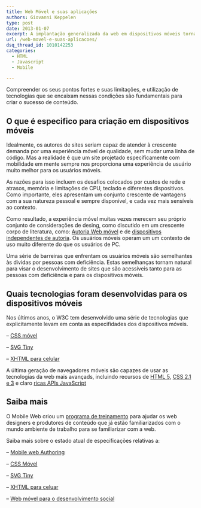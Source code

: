 ```yaml
---
title: Web Móvel e suas aplicações
authors: Giovanni Keppelen
type: post
date: 2013-01-07
excerpt: A implantação generalizada da web em dispositivos móveis torna um alvo de escolha para criadores de conteúdo.
url: /web-movel-e-suas-aplicacoes/
dsq_thread_id: 1010142253
categories:
  - HTML
  - Javascript
  - Mobile

---
```

Compreender os seus pontos fortes e suas limitações, e utilização de tecnologias que se encaixam nessas condições são fundamentais para criar o sucesso de conteúdo.

## O que é especifico para criação em dispositivos móveis

Idealmente, os autores de sites seriam capaz de atender à crescente demanda por uma experiência móvel de qualidade, sem mudar uma linha de código. Mas a realidade é que um site projetado especificamente com mobilidade em mente sempre nos proporciona uma experiência de usuário muito melhor para os usuários móveis.

As razões para isso incluem os desafios colocados por custos de rede e atrasos, memória e limitações de CPU, teclado e diferentes dispositivos. Como importante, eles apresentam um conjunto crescente de vantagens com a sua natureza pessoal e sempre disponível, e cada vez mais sensíveis ao contexto.

Como resultado, a experiência móvel muitas vezes merecem seu próprio conjunto de considerações de desing, como discutido em um crescente corpo de literatura, como: [Autoria Web móvel][1] e de [dispositivos independentes de autoria][2]. Os usuários móveis operam um um contexto de uso muito diferente do que os usuários de PC.

Uma série de barreiras que enfrentam os usuários móveis são semelhantes às dividas por pessoas com deficiência. Estas semelhanças tornam natural para visar o desenvolvimento de sites que são acessíveis tanto para as pessoas com deficiência e para os dispositivos móveis.

## Quais tecnologias foram desenvolvidas para os dispositivos móveis

Nos últimos anos, o W3C tem desenvolvido uma série de tecnologias que explicitamente levam em conta as especifidades dos dispositivos móveis.

&#8211; [CSS móvel][3]
  
&#8211; [SVG Tiny][4]
  
&#8211; [XHTML para celular][5]

A última geração de navegadores móveis são capazes de usar as tecnologias da web mais avançads, incluindo recursos de [HTML 5][6], [CSS 2.1 e 3][7] e claro [ricas APIs JavaScript][8]

## Saiba mais

O Mobile Web criou um [programa de treinamento][9] para ajudar os web designers e produtores de conteúdo que já estão familiarizados com o mundo ambiente de trabalho para se familiarizar com a web.

Saiba mais sobre o estado atual de especificações relativas a:

&#8211; [Mobile web Authoring][10]
  
&#8211; [CSS Móvel][3]
  
&#8211; [SVG Tiny][4]
  
&#8211; [XHTML para celuar][5]
  
&#8211; [Web móvel para o desenvolvimento social][11]

 [1]: http://www.w3.org/standards/techs/mobile
 [2]: http://www.w3.org/standards/techs/deviceindependenceauthoring
 [3]: http://www.w3.org/standards/techs/cssmobile
 [4]: http://www.w3.org/standards/techs/svgmobile
 [5]: http://www.w3.org/standards/techs/xhtmlmobile
 [6]: http://www.w3.org/standards/techs/html
 [7]: http://www.w3.org/standards/techs/css
 [8]: http://www.w3.org/standards/techs/js
 [9]: http://www.w3.org/Mobile/training/
 [10]: http://www.w3.org/standards/techs/mobile#w3c_all
 [11]: http://www.w3.org/standards/techs/mw4d